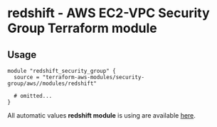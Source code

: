 # redshift - AWS EC2-VPC Security Group Terraform module

## Usage

```hcl
module "redshift_security_group" {
  source = "terraform-aws-modules/security-group/aws//modules/redshift"

  # omitted...
}
```

All automatic values **redshift module** is using are available [here](https://github.com/terraform-aws-modules/terraform-aws-security-group/blob/master/modules/redshift/auto_values.tf).

<!-- BEGINNING OF PRE-COMMIT-TERRAFORM DOCS HOOK -->
<!-- END OF PRE-COMMIT-TERRAFORM DOCS HOOK -->
